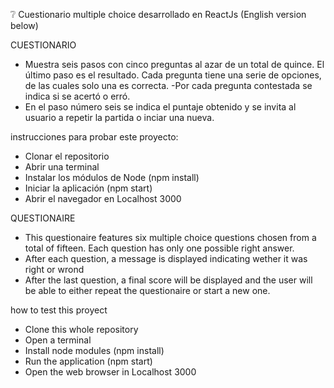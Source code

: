 ❔  Cuestionario multiple choice desarrollado en ReactJs
(English version below)


CUESTIONARIO

- Muestra seis pasos con cinco preguntas al azar de un total de quince. El último paso es el resultado. Cada pregunta tiene una serie de opciones, de las cuales solo una es correcta.
-Por cada pregunta contestada se indica si se acertó o erró.
- En el paso número seis se indica el puntaje obtenido y se invita al usuario a repetir la partida o inciar una nueva.

instrucciones para probar este proyecto:

- Clonar el repositorio
- Abrir una terminal
- Instalar los módulos de Node (npm install)
- Iniciar la aplicación (npm start)
- Abrir el navegador en Localhost 3000


QUESTIONAIRE


- This questionaire features six multiple choice questions chosen from a total of fifteen. Each question has only one possible right answer.
- After each question, a message is displayed indicating wether it was right or wrond
- After the last question, a final score will be displayed and the user will be able to either repeat the questionaire or start a new one.

how to test this proyect

- Clone this whole repository
- Open a terminal
- Install node modules (npm install)
- Run the application (npm start)
- Open the web browser in Localhost 3000

